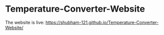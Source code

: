 # Temperature-Converter-Website
The website is live:
https://shubham-121.github.io/Temperature-Converter-Website/
